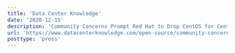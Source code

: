 ```yaml
---
title: 'Data Center Knowledge'
date: '2020-12-15'
description: 'Community Concerns Prompt Red Hat to Drop CentOS for CentOS Stream'
url: 'https://www.datacenterknowledge.com/open-source/community-concerns-prompt-red-hat-drop-centos-centos-stream'
posttype: 'press'
---
```

